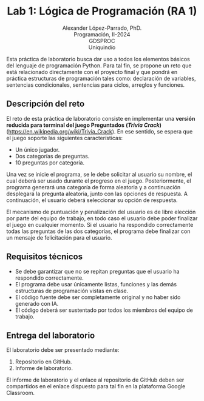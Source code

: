 <h1 align="center">
Lab 1: Lógica de Programación (RA 1) <br />
 </h1>
 <p align="center">
Alexander López-Parrado, PhD. <br />
Programación, II-2024 <br />
GDSPROC <br />
Uniquindío <br />
</p>

Esta práctica de laboratorio busca dar uso a todos los elementos básicos del lenguaje de programación Python. Para tal fin, se propone un reto que está relacionado directamente con el proyecto final y que pondrá en práctica estructuras de programación tales como: declaración de variables, sentencias condicionales, sentencias para ciclos, arreglos y funciones.

## Descripción del reto

El reto de esta práctica de laboratorio consiste en implementar una **versión reducida para terminal del juego Preguntados** **(*Trivia Crack*)** (https://en.wikipedia.org/wiki/Trivia_Crack). En ese sentido, se espera que el juego soporte las siguientes características:

* Un único jugador.
* Dos categorías de preguntas.
* 10 preguntas por categoría.

Una vez se inicie el programa, se le debe solicitar al usuario su nombre, el cual deberá ser usado durante el progreso en el juego. Posteriormente, el programa generará una categoría de forma aleatoria y a continuación desplegará la pregunta aleatoria, junto con las opciones de respuesta. A continuación, el usuario deberá seleccionar su opción de respuesta. 

El mecanismo de puntuación y penalización del usuario es de libre elección por parte del equipo de trabajo, en todo caso el usuario debe poder finalizar el juego en cualquier momento. Si el usuario ha respondido correctamente todas las preguntas de las dos categorías, el programa debe finalizar con un mensaje de felicitación para el usuario.

## Requisitos técnicos

 * Se debe garantizar que no se repitan preguntas que el usuario ha respondido correctamente.
 * El programa debe usar únicamente listas, funciones y las demás estructuras de programación vistas en clase. 
 * El código fuente debe ser completamente original y no haber sido generado con IA.
 * El código deberá ser sustentado por todos los miembros del equipo de trabajo.


## Entrega del laboratorio

El laboratorio debe ser presentado mediante:

1. Repositorio en GitHub.
2. Informe de laboratorio.

El informe de laboratorio y el enlace al repositorio de GitHub deben ser compartidos en el enlace dispuesto para tal fin en la plataforma Google Classroom.
